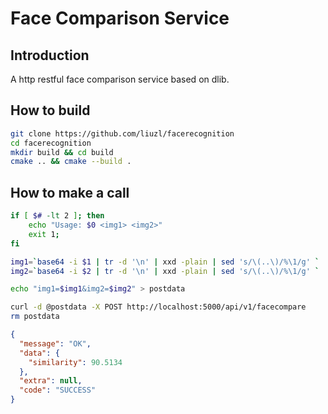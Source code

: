 # Face Comparison Service

## Introduction

A http restful face comparison service based on dlib.

## How to build

```sh
git clone https://github.com/liuzl/facerecognition
cd facerecognition
mkdir build && cd build
cmake .. && cmake --build .
```

## How to make a call

```sh
if [ $# -lt 2 ]; then
    echo "Usage: $0 <img1> <img2>"
    exit 1;
fi

img1=`base64 -i $1 | tr -d '\n' | xxd -plain | sed 's/\(..\)/%\1/g' `
img2=`base64 -i $2 | tr -d '\n' | xxd -plain | sed 's/\(..\)/%\1/g' `

echo "img1=$img1&img2=$img2" > postdata

curl -d @postdata -X POST http://localhost:5000/api/v1/facecompare
rm postdata
```

```json
{
  "message": "OK",
  "data": {
    "similarity": 90.5134
  },
  "extra": null,
  "code": "SUCCESS"
}
```
